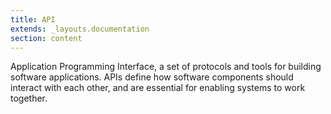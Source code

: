 ```yaml
---
title: API
extends: _layouts.documentation
section: content
---
```


Application Programming Interface, a set of protocols and tools for building software applications. APIs define how software components should interact with each other, and are essential for enabling systems to work together.